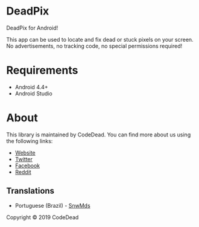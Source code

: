 # DeadPix
DeadPix for Android!

This app can be used to locate and fix dead or stuck pixels on your screen. No advertisements, no tracking code, no special permissions required!

# Requirements
* Android 4.4+
* Android Studio

# About
This library is maintained by CodeDead. You can find more about us using the following links:
* [Website](https://codedead.com)
* [Twitter](https://twitter.com/C0DEDEAD)
* [Facebook](https://facebook.com/deadlinecodedead)
* [Reddit](https://reddit.com/r/CodeDead/)

## Translations
- Portuguese (Brazil) - [SnwMds](https://github.com/SnwMds)

Copyright © 2019 CodeDead
